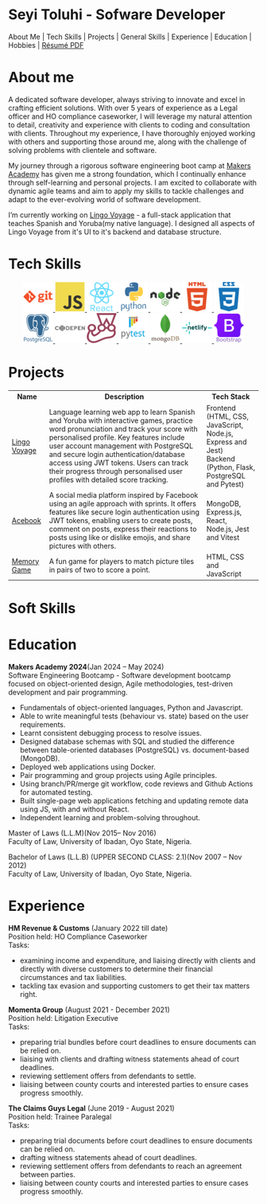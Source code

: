 # Seyi Toluhi - Sofware Developer
About Me | Tech Skills | Projects | General Skills | Experience | Education | Hobbies | [Résumé PDF](https://github.com/Seyi-Toluhi/CV/blob/main/C.V%20-%20Oluwaseyi%20Toluhi.pdf)
# About me
A dedicated software developer, always striving to innovate and excel in crafting efficient solutions. With over 5 years of experience as a Legal officer and HO compliance caseworker, I will leverage my natural attention to detail, creativity and experience with clients to coding and consultation with clients. Throughout my experience, I have thoroughly enjoyed working with others and supporting those around me, along with the challenge of solving problems with clientele and software.

My journey through a rigorous software engineering boot camp at [Makers Academy](https://makers.tech/about-us/) has given me a strong foundation, which I continually enhance through self-learning and personal projects. I am excited to collaborate with dynamic agile teams and aim to apply my skills to tackle challenges and adapt to the ever-evolving world of software development.

I’m currently working on [Lingo Voyage](https://github.com/Seyi-Toluhi/language_learning_app) - a full-stack application that teaches Spanish and Yoruba(my native language). I designed all aspects of Lingo Voyage from it's UI to it's backend and database structure.

# Tech Skills
<p align="center">
  <a href="https://git-scm.com/">
    <img src="https://github.com/devicons/devicon/blob/master/icons/git/git-plain-wordmark.svg" alt="Git" width="60" height="60">
  </a>
  <a href="https://developer.mozilla.org/en-US/docs/Web/JavaScript">
    <img src="https://raw.githubusercontent.com/devicons/devicon/master/icons/javascript/javascript-original.svg" alt="JavaScript" width="60" height="60">
  </a>
  <a href="https://react.dev/">
    <img src="https://raw.githubusercontent.com/devicons/devicon/master/icons/react/react-original-wordmark.svg" alt="React" width="60" height="60">
  </a>
  <a href="https://www.python.org/">
    <img src="https://github.com/devicons/devicon/blob/master/icons/python/python-original-wordmark.svg" alt="Python" width="60" height="60">
  </a>
  <a href="https://nodejs.org/en">
    <img src="https://raw.githubusercontent.com/devicons/devicon/master/icons/nodejs/nodejs-original-wordmark.svg" alt="Node.js" width="60" height="60">
  </a>
  <a href="https://developer.mozilla.org/en-US/docs/Glossary/HTML5">
    <img src="https://github.com/devicons/devicon/blob/master/icons/html5/html5-plain-wordmark.svg" alt="HTML5" width="60" height="60">
  </a>
   <a href="https://developer.mozilla.org/en-US/docs/Web/CSS">
    <img src="https://github.com/devicons/devicon/blob/master/icons/css3/css3-plain-wordmark.svg" alt="CSS3" width="60" height="60">
  </a>
  <br>
  <a href="https://www.postgresql.org/">
    <img src="https://github.com/devicons/devicon/blob/master/icons/postgresql/postgresql-plain-wordmark.svg" alt="PostgreSQL" width="60" height="60">
  </a>
   <a href="https://codepen.io/">
    <img src="https://github.com/devicons/devicon/blob/master/icons/codepen/codepen-line-wordmark.svg" alt="Codepen" width="60" height="60">
  </a>
  <a href="https://jestjs.io/">
    <img src="https://github.com/devicons/devicon/blob/master/icons/jest/jest-plain.svg" alt="Jest" width="60" height="60">
  </a>
  <a href="https://docs.pytest.org/en/8.2.x/">
    <img src="https://github.com/devicons/devicon/blob/master/icons/pytest/pytest-original-wordmark.svg" alt="Pytest" width="60" height="60">
  </a>
  <a href="https://www.mongodb.com/">
    <img src="https://github.com/devicons/devicon/blob/master/icons/mongodb/mongodb-original-wordmark.svg" alt="Mongodb" width="60" height="60">
  </a>
  <a href="https://www.netlify.com/">
    <img src="https://github.com/devicons/devicon/blob/master/icons/netlify/netlify-original-wordmark.svg" alt="Netlify" width="60" height="60">
  </a>
  
  <a href="https://getbootstrap.com/">
    <img src="https://github.com/devicons/devicon/blob/master/icons/bootstrap/bootstrap-original-wordmark.svg" alt="Bootstrap" width="60" height="60">
  </a>
</p>

# Projects

<table>
  <tr>
    <th>Name</th>
    <th>Description</th>
    <th>Tech Stack</th>
  </tr>
  <tr>
    <td><a href="https://github.com/Seyi-Toluhi/language_learning_app">Lingo Voyage</a></td>
    <td>Language learning web app to learn Spanish and Yoruba with interactive games, practice word pronunciation and track your score with personalised profile. Key features include user account management with PostgreSQL and secure login authentication/database access using JWT tokens. Users can track their progress through personalised user profiles with detailed score tracking.
    </td>
    <td>Frontend (HTML, CSS, JavaScript, Node.js, Express and Jest)<br>
    Backend (Python, Flask, PostgreSQL and Pytest)
    </td>
  </tr>
  <tr>
    <td><a href="https://github.com/arana5683/acebook-argon">Acebook</a></td>
    <td>A social media platform inspired by Facebook using an agile approach with sprints. It offers features like secure login authentication using JWT tokens, enabling users to create posts, comment on posts, express their reactions to posts using like or dislike emojis, and share pictures with others.
    </td>
    <td>MongoDB, Express.js, React, Node.js, Jest and Vitest</td>
  </tr>
  <tr>
    <td><a href="https://github.com/Seyi-Toluhi/Memory-Game">Memory Game</a></td>
    <td>A fun game for players to match picture tiles in pairs of two to score a point.</td>
    <td>HTML, CSS and JavaScript</td>
  </tr>
</table>

# Soft Skills
# Education
**Makers Academy 2024**(Jan 2024 – May 2024)
<br>
Software Engineering Bootcamp - Software development bootcamp focused on object-oriented design, Agile methodologies, test-driven development and pair programming.
- Fundamentals of object-oriented languages, Python and Javascript.
- Able to write meaningful tests (behaviour vs. state) based on the user requirements.
- Learnt consistent debugging process to resolve issues.
- Designed database schemas with SQL and studied the difference between table-oriented databases (PostgreSQL) vs. document-based (MongoDB).
- Deployed web applications using Docker.
- Pair programming and group projects using Agile principles.
- Using branch/PR/merge git workflow, code reviews and Github Actions for automated testing.
- Built single-page web applications fetching and updating remote data using JS, with and without React.
- Independent learning and problem-solving throughout.

Master of Laws (L.L.M)(Nov 2015– Nov 2016)
<br>
Faculty of Law, University of Ibadan, Oyo State, Nigeria.

Bachelor of Laws (L.L.B) (UPPER SECOND CLASS: 2.1)(Nov 2007 – Nov 2012)
<br>
Faculty of Law, University of Ibadan, Oyo State, Nigeria.

# Experience
**HM Revenue & Customs** (January 2022 till date)
<br>
Position held: HO Compliance Caseworker
<br>
Tasks: 
-	examining income and expenditure, and liaising directly with clients and directly with diverse customers to determine their financial circumstances and tax liabilities.
-	tackling tax evasion and supporting customers to get their tax matters right.

**Momenta Group** (August 2021 - December 2021)
<br>
Position held: Litigation Executive
<br>
Tasks:  
-	preparing trial bundles before court deadlines to ensure documents can be relied on.
-	liaising with clients and drafting witness statements ahead of court deadlines.
-	reviewing settlement offers from defendants to settle. 
-	liaising between county courts and interested parties to ensure cases progress smoothly.

**The Claims Guys Legal** (June 2019 - August 2021)
<br>
Position held: Trainee Paralegal
<br>
Tasks:  
-	preparing trial documents before court deadlines to ensure documents can be relied on.
-	drafting witness statements ahead of court deadlines.
-	reviewing settlement offers from defendants to reach an agreement between parties.
-	liaising between county courts and interested parties to ensure cases progress smoothly.
